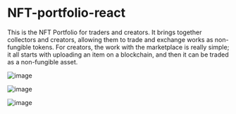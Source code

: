 # NFT-portfolio-react

This is the NFT Portfolio for traders and creators. It brings together collectors and creators, allowing them to trade and exchange works as non-fungible tokens. For creators, the work with the marketplace is really simple; it all starts with uploading an item on a blockchain, and then it can be traded as a non-fungible asset.

![image](https://user-images.githubusercontent.com/90876267/184052840-fb717f16-31e1-403c-873d-d1602225e354.png)

![image](https://user-images.githubusercontent.com/90876267/184053132-851ae79b-3a93-40ba-934a-097eeb5a8aae.png)

![image](https://user-images.githubusercontent.com/90876267/184053245-4c75f4e3-16f8-4869-9924-8d5bb72a6055.png)
